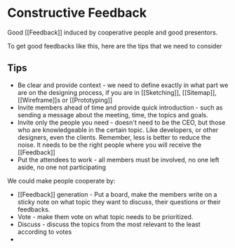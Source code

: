 # Constructive Feedback
Good [[Feedback]] induced by cooperative people and good presentors. 

To get good feedbacks like this, here are the tips that we need to consider
## Tips
- Be clear and provide context - we need to define exactly in what part we are on the designing process, if you are in [[Sketching]], [[Sitemap]], [[Wireframe]]s or [[Prototyping]]
- Invite members ahead of time and provide quick introduction - such as sending a message about the meeting, time, the topics and goals.
- Invite only the people you need - doesn't need to be the CEO, but those who are knowledgeable in the certain topic. Like developers, or other designers, even the clients. Remember, less is better to reduce the noise. It needs to be the right people where you will receive the [[Feedback]]
- Put the attendees to work - all members must be involved, no one left aside, no one not participating


We could make people cooperate by: 
- [[Feedback]] generation - Put a board, make the members write on a sticky note on what topic they want to discuss, their questions or their feedbacks. 
- Vote -  make them vote on what topic needs to be prioritized.  
- Discuss - discuss the topics from the most relevant to the least according to votes
- 
